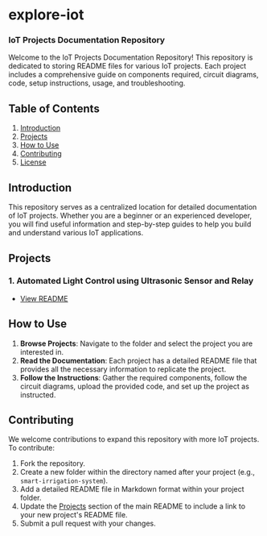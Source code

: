 # explore-iot

### IoT Projects Documentation Repository

Welcome to the IoT Projects Documentation Repository! This repository is dedicated to storing README files for various IoT projects. Each project includes a comprehensive guide on components required, circuit diagrams, code, setup instructions, usage, and troubleshooting.

## Table of Contents

1. [Introduction](#introduction)
2. [Projects](#projects)
3. [How to Use](#how-to-use)
4. [Contributing](#contributing)
5. [License](#license)

## Introduction

This repository serves as a centralized location for detailed documentation of IoT projects. Whether you are a beginner or an experienced developer, you will find useful information and step-by-step guides to help you build and understand various IoT applications.

## Projects

### 1. Automated Light Control using Ultrasonic Sensor and Relay
- [View README](projects/automated-light-control.md)


## How to Use

1. **Browse Projects**: Navigate to the folder and select the project you are interested in.
2. **Read the Documentation**: Each project has a detailed README file that provides all the necessary information to replicate the project.
3. **Follow the Instructions**: Gather the required components, follow the circuit diagrams, upload the provided code, and set up the project as instructed.

## Contributing

We welcome contributions to expand this repository with more IoT projects. To contribute:

1. Fork the repository.
2. Create a new folder within the directory named after your project (e.g., `smart-irrigation-system`).
3. Add a detailed README file in Markdown format within your project folder.
4. Update the [Projects](#projects) section of the main README to include a link to your new project's README file.
5. Submit a pull request with your changes.

